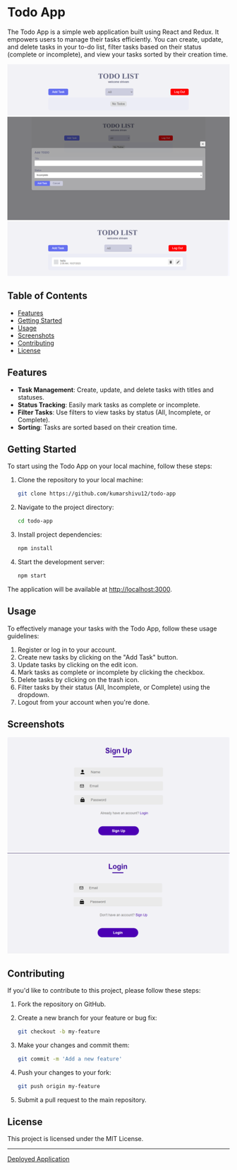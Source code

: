 # Todo App

The Todo App is a simple web application built using React and Redux. It empowers users to manage their tasks efficiently. You can create, update, and delete tasks in your to-do list, filter tasks based on their status (complete or incomplete), and view your tasks sorted by their creation time.

![Todo App Screenshot](src/assets/todo-app.png)
![Todo App Screenshot](src/assets/modal.png)
![Todo App Screenshot](src/assets/task.png)

## Table of Contents

- [Features](#features)
- [Getting Started](#getting-started)
- [Usage](#usage)
- [Screenshots](#screenshots)
- [Contributing](#contributing)
- [License](#license)

## Features

- **Task Management**: Create, update, and delete tasks with titles and statuses.
- **Status Tracking**: Easily mark tasks as complete or incomplete.
- **Filter Tasks**: Use filters to view tasks by status (All, Incomplete, or Complete).
- **Sorting**: Tasks are sorted based on their creation time.

## Getting Started

To start using the Todo App on your local machine, follow these steps:

1. Clone the repository to your local machine:

   ```bash
   git clone https://github.com/kumarshivu12/todo-app
   ```

2. Navigate to the project directory:

   ```bash
   cd todo-app
   ```

3. Install project dependencies:

   ```bash
   npm install
   ```

4. Start the development server:

   ```bash
   npm start
   ```

The application will be available at [http://localhost:3000](http://localhost:3000).

## Usage

To effectively manage your tasks with the Todo App, follow these usage guidelines:

1. Register or log in to your account.
2. Create new tasks by clicking on the "Add Task" button.
3. Update tasks by clicking on the edit icon.
4. Mark tasks as complete or incomplete by clicking the checkbox.
5. Delete tasks by clicking on the trash icon.
6. Filter tasks by their status (All, Incomplete, or Complete) using the dropdown.
7. Logout from your account when you're done.

## Screenshots

![Todo App Screenshot](src/assets/signup.png)
![Todo App Screenshot](src/assets/login.png)

## Contributing

If you'd like to contribute to this project, please follow these steps:

1. Fork the repository on GitHub.
2. Create a new branch for your feature or bug fix:

   ```bash
   git checkout -b my-feature
   ```

3. Make your changes and commit them:

   ```bash
   git commit -m 'Add a new feature'
   ```

4. Push your changes to your fork:

   ```bash
   git push origin my-feature
   ```

5. Submit a pull request to the main repository.

## License

This project is licensed under the MIT License.

---

[Deployed Application](https://shivam-todo-app.netlify.app/)
